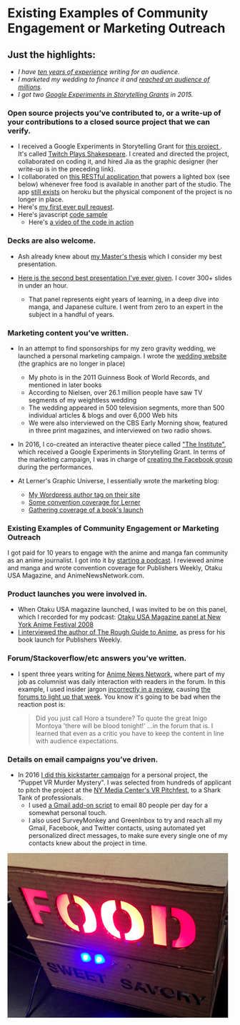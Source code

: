 # Existing Examples of Community Engagement or Marketing Outreach

## Just the highlights:
 - _I have [ten years of experience](#tenyears) writing for an audience._
 - _I marketed my wedding to finance it and [reached an audience of millions](#millions)._
 - _I got two [Google Experiments in Storytelling Grants](#grants) in 2015._

### Open source projects you’ve contributed to, or a write-up of your contributions to a closed source project that we can verify. 
<a name="grants"></a>
  - I received a Google Experiments in Storytelling Grant for [this project ](https://github.com/futuremarc/Twitch-Plays-Hamlet). It's called [Twitch Plays Shakespeare](http://fromjia.com/projects/twitch/). I created and directed the project, collaborated on coding it, and hired Jia as the graphic designer (her write-up is in the preceding link).
  - I collaborated on [this RESTful application ](https://github.com/kinasmith/isTheFloorFeeding/blob/master/heroku/public/index.html) that powers a lighted box (see below) whenever free food is available in another part of the studio. The app [still exists](http://isthefloorfeeding.herokuapp.com/) on heroku but the physical component of the project is no longer in place.
  - Here's [my first ever pull request](https://github.com/shiffman/The-Nature-of-Code-S14/pull/1).
 - Here's javascript [code sample ](https://github.com/ErinFinnegan/Omnomitron/blob/master/itallhappenshere.js)
    - Here's [a video of the code in action ](https://vimeo.com/100457165)

###  Decks are also welcome.
  - Ash already knew about [my Master's thesis](https://vimeo.com/128758304) which I consider my best presentation.

 - [Here is the second best presentation I've ever given](https://vimeo.com/30828018).  I cover 300+ slides in under an hour. 
   - That panel represents eight years of learning, in a deep dive into manga, and Japanese culture. I went from zero to an expert in the subject in a handful of years.

<a name="millions"></a>
### Marketing content you’ve written.
- In an attempt to find sponsorships for my zero gravity wedding, we launched a personal marketing campaign. I wrote the [wedding website](http://www.erinfinnegan.com/sam/?page_id=82) (the graphics are no longer in place)
  - My photo is in the 2011 Guinness Book of World Records, and mentioned in later books
  - According to Nielsen, over 26.1 million people have saw TV segments of my weightless wedding  
  - The wedding appeared in 500 television segments, more than 500 individual articles & blogs and over 6,000 Web hits
  - We were also interviewed on the CBS Early Morning show, featured in three print magazines, and interviewed on two radio shows.

- In 2016, I co-created an interactive theater piece called ["The Institute"](https://sharangbiswas.myportfolio.com/the-institute), which received a Google Experiments in Storytelling Grant.  In terms of the marketing campaign, I was in charge of [creating the Facebook group](https://www.facebook.com/TheInstituteAtTheBrick/) during the performances.

- At Lerner's Graphic Universe, I essentially wrote the marketing blog:
   -  [My Wordpress author tag on their site](https://graphicuniverse.wordpress.com/author/erinfinnegan/)
   -  [Some convention coverage for Lerner](https://graphicuniverse.wordpress.com/2010/04/28/mocca2010/)
   -  [Gathering coverage of a book's launch ](https://graphicuniverse.wordpress.com/2010/08/25/early-praise-for-nolas-worlds/)

### Existing Examples of Community Engagement or Marketing Outreach
<a name="tenyears"></a>
I got paid for 10 years to engage with the anime and manga fan community as an anime journalist. I got into it by [starting a podcast](https://itunes.apple.com/us/podcast/ninja-consultant-podcast/id74941727?mt=2). I reviewed anime and manga and wrote convention coverage for Publishers Weekly, Otaku USA Magazine, and AnimeNewsNetwork.com.

### Product launches you were involved in.
  - When Otaku USA magazine launched, I was invited to be on this panel, which I recorded for my podcast: [Otaku USA Magazine panel at New York Anime Festival 2008](http://ninjaconsultant.com/?m=200811)
  - [I interviewed the author of The Rough Guide to Anime](https://www.publishersweekly.com/pw/by-topic/new-titles/adult-announcements/article/12974-an-anime-canon-for-all.html), as press for his book launch for Publishers Weekly.

### Forum/Stackoverflow/etc answers you’ve written.
- I spent three years writing for [Anime News Network](https://www.animenewsnetwork.com/advertising), where part of my job as columnist was daily interaction with readers in the forum. In this example, I used insider jargon [incorrectly in a review](https://www.animenewsnetwork.com/shelf-life/2010-01-04#spice), causing [the forums to light up that week](https://www.animenewsnetwork.com/bbs/phpBB2/viewtopic.php?t=126151).  You know it's going to be bad when the reaction post is:
   > Did you just call Horo a tsundere? To quote the great Inigo Montoya 'there will be blood tonight!' ...in the forum that is. 
I learned that even as a critic you have to keep the content in line with audience expectations.

### Details on email campaigns you’ve driven.
- In 2016 [I did this kickstarter campaign](https://www.kickstarter.com/projects/432973105/puppet-vr-murder-mystery) for a personal project, the "Puppet VR Murder Mystery". I was selected from hundreds of applicant to pitch the project at the [NY Media Center's VR Pitchfest](http://nymediacenter.com/events/event/?id=46910F62-0543-4157-B569EF3C490345BE&slugid=virtual-reality-pitchfest), to a Shark Tank of professionals.
  - I used [a Gmail add-on script](https://chrome.google.com/webstore/detail/mail-merge-with-attachmen/nifmcbjailaccmombpjjpijjbfoicppp) to email 80 people per day for a somewhat personal touch.
  - I also used SurveyMonkey and GreenInbox to try and reach all my Gmail, Facebook, and Twitter contacts, using automated yet  personalized direct messages, to make sure every single one of my contacts knew about the project in time.


![Food Sign](https://github.com/ErinFinnegan/AdobeApplication/blob/master/isthefloorfeeding.jpg)




